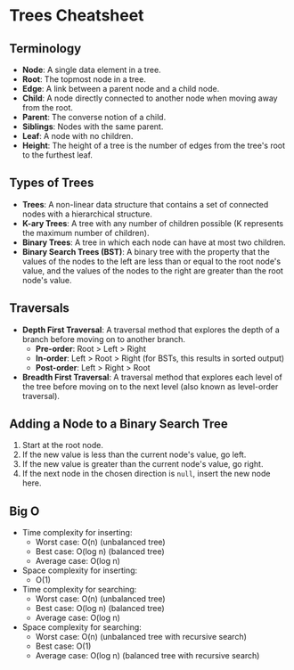 # Trees Cheatsheet

## Terminology

- **Node**: A single data element in a tree.
- **Root**: The topmost node in a tree.
- **Edge**: A link between a parent node and a child node.
- **Child**: A node directly connected to another node when moving away from the root.
- **Parent**: The converse notion of a child.
- **Siblings**: Nodes with the same parent.
- **Leaf**: A node with no children.
- **Height**: The height of a tree is the number of edges from the tree's root to the furthest leaf.

## Types of Trees

- **Trees**: A non-linear data structure that contains a set of connected nodes with a hierarchical structure.
- **K-ary Trees**: A tree with any number of children possible (K represents the maximum number of children).
- **Binary Trees**: A tree in which each node can have at most two children.
- **Binary Search Trees (BST)**: A binary tree with the property that the values of the nodes to the left are less than or equal to the root node's value, and the values of the nodes to the right are greater than the root node's value.

## Traversals

- **Depth First Traversal**: A traversal method that explores the depth of a branch before moving on to another branch.
  - **Pre-order**: Root > Left > Right
  - **In-order**: Left > Root > Right (for BSTs, this results in sorted output)
  - **Post-order**: Left > Right > Root
- **Breadth First Traversal**: A traversal method that explores each level of the tree before moving on to the next level (also known as level-order traversal).

## Adding a Node to a Binary Search Tree

1. Start at the root node.
2. If the new value is less than the current node's value, go left.
3. If the new value is greater than the current node's value, go right.
4. If the next node in the chosen direction is `null`, insert the new node here.

## Big O

- Time complexity for inserting:
  - Worst case: O(n) (unbalanced tree)
  - Best case: O(log n) (balanced tree)
  - Average case: O(log n)
- Space complexity for inserting:
  - O(1)
- Time complexity for searching:
  - Worst case: O(n) (unbalanced tree)
  - Best case: O(log n) (balanced tree)
  - Average case: O(log n)
- Space complexity for searching:
  - Worst case: O(n) (unbalanced tree with recursive search)
  - Best case: O(1)
  - Average case: O(log n) (balanced tree with recursive search)
